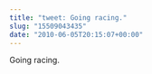 ```yaml
---
title: "tweet: Going racing."
slug: "15509043435"
date: "2010-06-05T20:15:07+00:00"
---
```

Going racing.